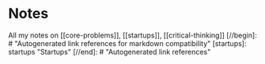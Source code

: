 # Notes

All my notes on [[core-problems]], [[startups]], [[critical-thinking]]
[//begin]: # "Autogenerated link references for markdown compatibility"
[startups]: startups "Startups"
[//end]: # "Autogenerated link references"